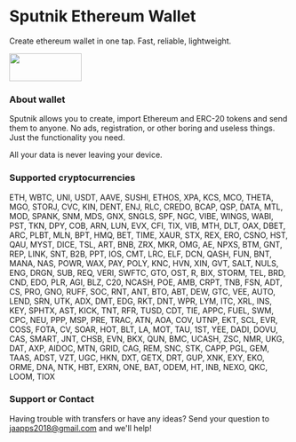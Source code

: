 # Sputnik Ethereum Wallet

Create ethereum wallet in one tap. Fast, reliable, lightweight.

[<img src="https://play.google.com/intl/en_us/badges/static/images/badges/en_badge_web_generic.png" width="130" height="50">](https://play.google.com/store/apps/details?id=com.javster.simplecryptowallet)

### About wallet

Sputnik allows you to create, import Ethereum and ERC-20 tokens and send them to anyone. No ads, registration, or other boring and useless things. Just the functionality you need.

All your data is never leaving your device.

### Supported cryptocurrencies
ETH, WBTC, UNI, USDT, AAVE, SUSHI, ETHOS, XPA, KCS, MCO, THETA, MGO, STORJ, CVC, KIN, DENT, ENJ, RLC, CREDO, BCAP, QSP, DATA, MTL, MOD, SPANK, SNM, MDS, GNX, SNGLS, SPF, NGC, VIBE, WINGS, WABI, PST, TKN, DPY, COB, ARN, LUN, EVX, CFI, TIX, VIB, MTH, DLT, OAX, DBET, ARC, PLBT, MLN, BPT, HMQ, BET, TIME, XAUR, STX, REX, ERO, CSNO, HST, QAU, MYST, DICE, TSL, ART, BNB, ZRX, MKR, OMG, AE, NPXS, BTM, GNT, REP, LINK, SNT, B2B, PPT, IOS, CMT, LRC, ELF, DCN, QASH, FUN, BNT, MANA, NAS, POWR, WAX, PAY, POLY, KNC, HVN, XIN, GVT, SALT, NULS, ENG, DRGN, SUB, REQ, VERI, SWFTC, GTO, OST, R, BIX, STORM, TEL, BRD, CND, EDO, PLR, AGI, BLZ, C20, NCASH, POE, AMB, CRPT, TNB, FSN, ADT, CS, PRO, GNO, RUFF, SOC, RNT, ANT, BTO, ABT, DEW, GTC, VEE, AUTO, LEND, SRN, UTK, ADX, DMT, EDG, RKT, DNT, WPR, LYM, ITC, XRL, INS, KEY, SPHTX, AST, KICK, TNT, RFR, TUSD, CDT, TIE, APPC, FUEL, SWM, CPC, NEU, PPP, MSP, PRE, TRAC, ATN, AOA, COV, UTNP, EKT, SCL, EVR, COSS, FOTA, CV, SOAR, HOT, BLT, LA, MOT, TAU, 1ST, YEE, DADI, DOVU, CAS, SMART, JNT, CHSB, EVN, BKX, QUN, BMC, UCASH, ZSC, NMR, UKG, DAT, AXP, AIDOC, MTN, GRID, CAG, REM, SNC, STK, CAPP, PGL, GEM, TAAS, ADST, VZT, UGC, HKN, DXT, GETX, DRT, GUP, XNK, EXY, EKO, ORME, DNA, NTK, HBT, EXRN, ONE, BAT, ODEM, HT, INB, NEXO, QKC, LOOM, TIOX

### Support or Contact

Having trouble with transfers or have any ideas? Send your question to jaapps2018@gmail.com and we'll help! 
